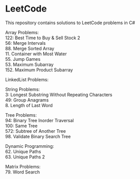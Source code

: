 # LeetCode
This repository contains solutions to LeetCode problems in C#  


Array Problems:  
122: Best Time to Buy & Sell Stock 2        
56: Merge Intervals      
88. Merge Sorted Array    
11. Container with Most Water     
55. Jump Games      
53. Maximum Subarray         
152. Maximum Product Subarray               

LinkedList Problems:   


String Problems:   
3:  Longest Substring Without Repeating Characters       
49: Group Anagrams      
8. Length of Last Word        

Tree Problems:  
94: Binary Tree Inorder Traversal         
100: Same Tree      
572: Subtree of Another Tree          
98. Validate Binary Search Tree       

Dynamic Programming:        
62. Unique Paths        
63. Unique Paths 2      

Matrix Problems:        
79. Word Search     

